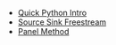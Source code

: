 
* [Quick Python Intro](http://nbviewer.ipython.org/urls/github.com/mesnardo/AeroPython/blob/master/lessons/00_Lesson00_Quick%2520Python%2520Intro.ipynb)
* [Source Sink Freestream](http://nbviewer.ipython.org/urls/github.com/mesnardo/AeroPython/blob/master/lessons/01_Lesson01_Source%2520Sink%2520Freestream.ipynb)
* [Panel Method](http://nbviewer.ipython.org/urls/github.com/mesnardo/AeroPython/blob/master/lessons/02_Lesson02_Panel%2520Method.ipynb)
